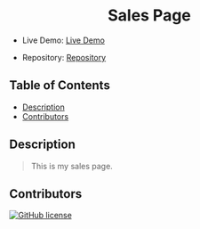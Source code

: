 <div align="center">

# Sales Page

</div>

- Live Demo: [Live Demo]()

- Repository: [Repository](https://github.com/lbarnes86/sales-page)

## Table of Contents

- [Description](#description)
- [Contributors](#contributors)


## Description

>This is my sales page.


## Contributors

[![GitHub license](https://img.shields.io/badge/Made%20by-Lloyd%20Barnes-ab8c9b?style=flat&logo=github)](https://github.com/lbarnes86)

